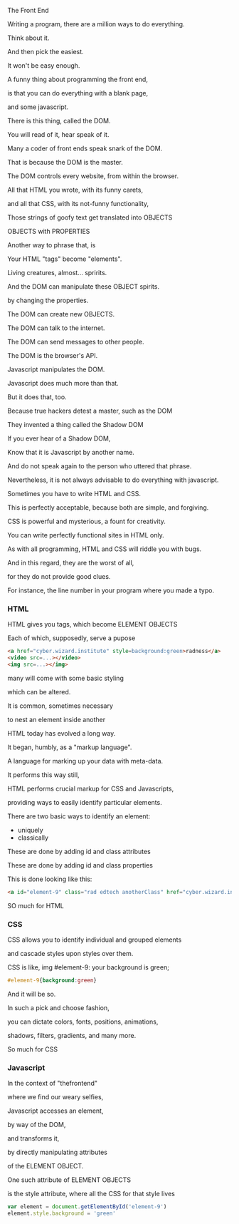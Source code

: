 The Front End

Writing a program, there are a million ways to do everything. 

Think about it.

And then pick the easiest.

It won't be easy enough.

A funny thing about programming the front end, 

is that you can do everything with a blank page, 

and some javascript.

There is this thing, called the DOM.

You will read of it, hear speak of it.

Many a coder of front ends speak snark of the DOM.

That is because the DOM is the master.


The DOM controls every website, from within the browser.

All that HTML you wrote, with its funny carets, 

and all that CSS, with its not-funny functionality,

Those strings of goofy text get translated into OBJECTS

OBJECTS with PROPERTIES

Another way to phrase that, is

Your HTML "tags" become "elements".

Living creatures, almost... spririts.

And the DOM can manipulate these OBJECT spirits. 

by changing the properties.

The DOM can create new OBJECTS.

The DOM can talk to the internet.

The DOM can send messages to other people.

The DOM is the browser's API.



Javascript manipulates the DOM.

Javascript does much more than that.

But it does that, too.


Because true hackers detest a master, such as the DOM

They invented a thing called the Shadow DOM

If you ever hear of a Shadow DOM,

Know that it is Javascript by another name.

And do not speak again to the person who uttered that phrase.

Nevertheless, it is not always advisable to do everything with javascript.

Sometimes you have to write HTML and CSS.

This is perfectly acceptable, because both are simple, and forgiving.

CSS is powerful and mysterious, a fount for creativity.

You can write perfectly functional sites in HTML only.

As with all programming, HTML and CSS will riddle you with bugs.

And in this regard, they are the worst of all, 

for they do not provide good clues.

For instance, the line number in your program where you made a typo.


### HTML

HTML gives you tags, which become ELEMENT OBJECTS

Each of which, supposedly, serve a pupose
```html 
<a href="cyber.wizard.institute" style=background:green>radness</a>
<video src=...></video>
<img src=...></img>
```
many will come with some basic styling

which can be altered.

It is common, sometimes necessary 

to nest an element inside another

HTML today has evolved a long way.

It began, humbly, as a "markup language".

A language for marking up your data with meta-data.

It performs this way still,

HTML performs crucial markup for CSS and Javascripts,

providing ways to easily identify particular elements.

There are two basic ways to identify an element:
* uniquely
* classically 

These are done by adding id and class attributes

These are done by adding id and class properties

This is done looking like this:

```html
<a id="element-9" class="rad edtech anotherClass" href="cyber.wizard.insitutue" style="background:green">radness</a>
```

SO much for HTML

### CSS

CSS allows you to identify individual and grouped elements

and cascade styles upon styles over them.

CSS is like, img #element-9: your background is green;
```css
#element-9{background:green}
```

And it will be so.

In such a pick and choose fashion,

you can dictate colors, fonts, positions, animations, 

shadows, filters, gradients, and many more.


So much for CSS

### Javascript

In the context of "thefrontend"

where we find our weary selfies,

Javascript accesses an element,

by way of the DOM, 

and transforms it, 

by directly manipulating attributes 

of the ELEMENT OBJECT.

One such attribute of ELEMENT OBJECTS 

is the style attribute, where all the CSS for that style lives

```js
var element = document.getElementById('element-9')
element.style.background = 'green'
```

